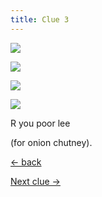 ```yaml
---
title: Clue 3
---
```


<div class="gallery">

  ![](/images/r.png)

  ![](/images/you.png)

  ![](/images/poor.jpg)

  ![](/images/lee.jpg)
</div>
R you poor lee 

(for onion chutney).

<div class="page-navigation">

[← back](/2)

[Next clue →](/4)

</div>

